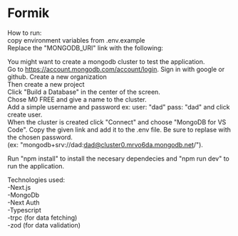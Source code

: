 ﻿# Formik

How to run:  
  copy environment variables from .env.example  
Replace the  "MONGODB_URI" link with the following:  

You might want to create a mongodb cluster to test the application.  
Go to https://account.mongodb.com/account/login. Sign in with google or github. 
Create a new organization  
Then create a new project  
Click "Build a Database" in the center of the screen.  
Chose M0 FREE and give a name to the cluster.  
Add a simple username and password ex: user: "dad" pass: "dad" and click create user.  
When the cluster is created click "Connect" and choose "MongoDB for VS Code". Copy the given link and add it to the .env file. Be sure to replase <password> with the chosen password.   
 (ex: "mongodb+srv://dad:dad@cluster0.mrvo6da.mongodb.net/").  
  
Run "npm install" to install the necesary dependecies and "npm run dev" to run the application.  

Technologies used:  
  -Next.js  
  -MongoDb  
  -Next Auth  
  -Typescript  
  -trpc (for data fetching)  
  -zod (for data validation)  
